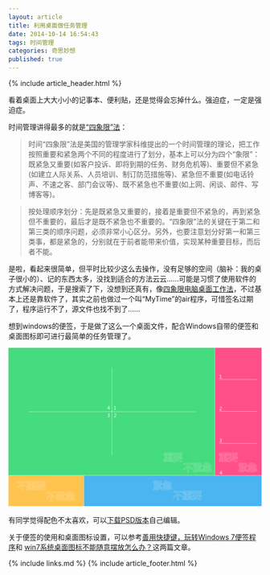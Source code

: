 ```yaml
---
layout: article
title: 利用桌面做任务管理
date: 2014-10-14 16:54:43
tags: 时间管理
categories: 奇思妙想
published: true
---
```


{% include  article_header.html %}

看着桌面上大大小小的记事本、便利贴，还是觉得会忘掉什么。强迫症，一定是强迫症。

时间管理讲得最多的就是[“四象限”法](http://wiki.mbalib.com/wiki/%E6%97%B6%E9%97%B4%E2%80%9C%E5%9B%9B%E8%B1%A1%E9%99%90%E2%80%9D%E6%B3%95)：

>时间“四象限”法是美国的管理学家科维提出的一个时间管理的理论，把工作按照重要和紧急两个不同的程度进行了划分，基本上可以分为四个“象限”：既紧急又重要(如客户投诉、即将到期的任务、财务危机等)、重要但不紧急(如建立人际关系、人员培训、制订防范措施等)、紧急但不重要(如电话铃声、不速之客、部门会议等)、既不紧急也不重要(如上网、闲谈、邮件、写博客等)。

>按处理顺序划分：先是既紧急又重要的，接着是重要但不紧急的，再到紧急但不重要的，最后才是既不紧急也不重要的。“四象限”法的关键在于第二和第三类的顺序问题，必须非常小心区分。另外，也要注意划分好第一和第三类事，都是紧急的，分别就在于前者能带来价值，实现某种重要目标，而后者不能。

是啦，看起来很简单，但平时比较少这么去操作，没有足够的空间（脑补：我的桌子很小的）、记的东西太多，没找到适合的方法云云……可能是习惯了使用软件的方式解决问题，于是搜索了下，没想到还真有，像[四象限电脑桌面工作法](http://drizzlep.diandian.com/GTDdesktop)，不过基本上还是靠软件了，其实之前也做过一个叫“MyTime”的air程序，可惜签名过期了，程序运行不了，源文件也找不到了……

想到windows的便签，于是做了这么一个桌面文件，配合Windows自带的便签和桌面图标即可进行最简单的任务管理了。

![任务管理](/file/%E4%BB%BB%E5%8A%A1%E7%AE%A1%E7%90%86.png)

有同学觉得配色不太喜欢，可以[下载PSD版本](/file/%E4%BB%BB%E5%8A%A1%E7%AE%A1%E7%90%86.psd)自己编辑。

关于便签的使用和桌面图标设置，可以参考[善用快捷键，玩转Windows 7便签程序](http://jingyan.baidu.com/article/d2b1d1024ba4f75c7f37d47e.html)和
[win7系统桌面图标不能随意摆放怎么办？](http://www.seekxiu.com/article.aspx?id=17938)这两篇文章。

{% include links.md %}
{% include article_footer.html %}
